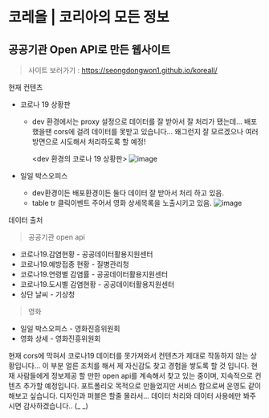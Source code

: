 # 코레올 | 코리아의 모든 정보 

## 공공기관 Open API로 만든 웹사이트

> 사이트 보러가기 : https://seongdongwon1.github.io/koreall/

현재 컨텐츠
 - 코로나 19 상황판
    - dev 환경에서는 proxy 설정으로 데이터를 잘 받아서 잘 처리가 됐는데... 
      배포했을땐 cors에 걸려 데이터를 못받고 있습니다...
      왜그런지 잘 모르겠으나 여러방면으로 시도해서 처리하도록 할 예정!
        
      <dev 환경의 코로나 19 상황판>
      ![image](https://user-images.githubusercontent.com/49185772/191913356-b0b9c70e-1e3a-42ae-87c7-8b0339af52ca.png)
        
 - 일일 박스오피스
    - dev환경이든 배포환경이든 둘다 데이터 잘 받아서 처리 하고 있음.
    - table tr 클릭이벤트 주어서 영화 상세목록을 노출시키고 있음.
    ![image](https://user-images.githubusercontent.com/49185772/191913711-0e89af0d-bd40-47d7-b074-4d9f0d7745cc.png)

데이터 출처
 > 공공기관 open api
  - 코로나19.감염현황 -  공공데이터활용지원센터
  - 코로나19.예방접종 현황 - 질병관리청
  - 코로나19.연령별 감염률 - 공공데이터활용지원센터
  - 코로나19.도시별 감염현황 - 공공데이터활용지원센터
  - 상단 날씨 - 기상청
 > 영화
  - 일일 박스오피스 - 영화진흥위원회
  - 영화 상세 - 영화진흥위원회

현재 cors에 막혀서 코로나19 데이터를 못가져와서 컨텐츠가 제대로 작동하지 않는 상황입니다... 이 부분 얼른 조치를 해서
제 자신감도 찾고 경험을 쌓도록 할 것 입니다. 
현재 사람들에게 정보제공 할 만한 open api를 계속해서 찾고 있는 중이며, 지속적으로 컨텐츠 추가할 예정입니다.
포트폴리오 목적으로 만들었지만 서비스 함으로써 운영도 같이 해보고 싶습니다.
디자인과 퍼블은 할줄 몰라서... 데이터 처리와 데이터 사용에만 봐주시면 감사하겠습니다.. (_ _)

<!-- ```bash
# install dependencies
$ npm install

# serve with hot reload at localhost:3000
$ npm run dev

# build for production and launch server
$ npm run build
$ npm run start

# generate static project
$ npm run generate
```

For detailed explanation on how things work, check out the [documentation](https://nuxtjs.org).

## Special Directories

You can create the following extra directories, some of which have special behaviors. Only `pages` is required; you can delete them if you don't want to use their functionality.

### `assets`

The assets directory contains your uncompiled assets such as Stylus or Sass files, images, or fonts.

More information about the usage of this directory in [the documentation](https://nuxtjs.org/docs/2.x/directory-structure/assets).

### `components`

The components directory contains your Vue.js components. Components make up the different parts of your page and can be reused and imported into your pages, layouts and even other components.

More information about the usage of this directory in [the documentation](https://nuxtjs.org/docs/2.x/directory-structure/components).

### `layouts`

Layouts are a great help when you want to change the look and feel of your Nuxt app, whether you want to include a sidebar or have distinct layouts for mobile and desktop.

More information about the usage of this directory in [the documentation](https://nuxtjs.org/docs/2.x/directory-structure/layouts).


### `pages`

This directory contains your application views and routes. Nuxt will read all the `*.vue` files inside this directory and setup Vue Router automatically.

More information about the usage of this directory in [the documentation](https://nuxtjs.org/docs/2.x/get-started/routing).

### `plugins`

The plugins directory contains JavaScript plugins that you want to run before instantiating the root Vue.js Application. This is the place to add Vue plugins and to inject functions or constants. Every time you need to use `Vue.use()`, you should create a file in `plugins/` and add its path to plugins in `nuxt.config.js`.

More information about the usage of this directory in [the documentation](https://nuxtjs.org/docs/2.x/directory-structure/plugins).

### `static`

This directory contains your static files. Each file inside this directory is mapped to `/`.

Example: `/static/robots.txt` is mapped as `/robots.txt`.

More information about the usage of this directory in [the documentation](https://nuxtjs.org/docs/2.x/directory-structure/static).

### `store`

This directory contains your Vuex store files. Creating a file in this directory automatically activates Vuex.

More information about the usage of this directory in [the documentation](https://nuxtjs.org/docs/2.x/directory-structure/store). -->
